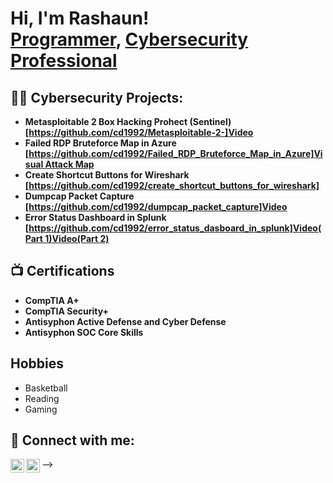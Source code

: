 <h1>Hi, I'm Rashaun! <br/><a href="https://github.com/cd1992">Programmer</a>, <a href="https://www.linkedin.com/in/curtis-dirton-41523a158/">Cybersecurity Professional</a></h1>

<h2>👨‍💻 Cybersecurity Projects:</h2>

- <b>Metasploitable 2 Box Hacking Prohect (Sentinel) [https://github.com/cd1992/Metasploitable-2-]<a href="https://youtu.be/6gdHM36wndU">Video</a></b>
- <b>Failed RDP Bruteforce Map in Azure [https://github.com/cd1992/Failed_RDP_Bruteforce_Map_in_Azure]<a href="https://github.com/cd1992/Failed_RDP_Bruteforce_Map_in_Azure/blob/main/1687880017951.jpg">Visual Attack Map</a></b>
- <b>Create Shortcut Buttons for Wireshark [https://github.com/cd1992/create_shortcut_buttons_for_wireshark]</b>
- <b>Dumpcap Packet Capture [https://github.com/cd1992/dumpcap_packet_capture]<a href="https://www.youtube.com/watch?v=TPzZ-lo97mk">Video</a></b>
- <b>Error Status Dashboard in Splunk [https://github.com/cd1992/error_status_dasboard_in_splunk]<a href="https://www.youtube.com/watch?v=S3_XGzwsMfk">Video(Part 1)</a><a href="https://www.youtube.com/watch?v=tCWFMH2LMtg">Video(Part 2)</a></b>

<h2>📺 Certifications</h2>

- <b>CompTIA A+</b>
- <b>CompTIA Security+</b>
- <b>Antisyphon Active Defense and Cyber Defense</b>
- <b>Antisyphon SOC Core Skills</a></b>

<h2>Hobbies</h2>

- Basketball
- Reading
- Gaming

<h2> 🤳 Connect with me:</h2>

[<img align="left" alt="JoshMadakor | YouTube" width="22px" src="https://cdn.jsdelivr.net/npm/simple-icons@v3/icons/youtube.svg" />][youtube]
[<img align="left" alt="JoshMadakor | LinkedIn" width="22px" src="https://cdn.jsdelivr.net/npm/simple-icons@v3/icons/linkedin.svg" />][linkedin]


[youtube]: https://www.youtube.com/@ATL201000
[linkedin]: https://www.linkedin.com/in/curtis-dirton-41523a158/

<!--
**joshmadakor1/joshmadakor1** is a ✨ _special_ ✨ repository because its `README.md` (this file) appears on your GitHub profile.

Here are some ideas to get you started:

- 🔭 I’m currently working on ...
- 🌱 I’m currently learning ...
- 👯 I’m looking to collaborate on ...
- 🤔 I’m looking for help with ...
- 💬 Ask me about ...
- 📫 How to reach me: ...
- 😄 Pronouns: ...
- ⚡ Fun fact: ...
-->
-->
